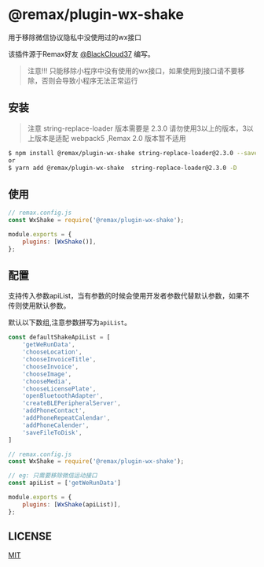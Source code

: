 # @remax/plugin-wx-shake

用于移除微信协议隐私中没使用过的wx接口

该插件源于Remax好友 [@BlackCloud37](https://github.com/BlackCloud37) 编写。

> 注意!!! 只能移除小程序中没有使用的wx接口，如果使用到接口请不要移除，否则会导致小程序无法正常运行

## 安装

> 注意 string-replace-loader 版本需要是 2.3.0 请勿使用3以上的版本，3以上版本是适配 webpack5 ,Remax 2.0 版本暂不适用

```bash
$ npm install @remax/plugin-wx-shake string-replace-loader@2.3.0 --save
or
$ yarn add @remax/plugin-wx-shake  string-replace-loader@2.3.0 -D

```

## 使用

```js
// remax.config.js
const WxShake = require('@remax/plugin-wx-shake');

module.exports = {
    plugins: [WxShake()],
};
```

## 配置

支持传入参数apiList，当有参数的时候会使用开发者参数代替默认参数，如果不传则使用默认参数。

默认以下数组,注意参数拼写为`apiList`。

```js
const defaultShakeApiList = [
    'getWeRunData',
    'chooseLocation',
    'chooseInvoiceTitle',
    'chooseInvoice',
    'chooseImage',
    'chooseMedia',
    'chooseLicensePlate',
    'openBluetoothAdapter',
    'createBLEPeripheralServer',
    'addPhoneContact',
    'addPhoneRepeatCalendar',
    'addPhoneCalender',
    'saveFileToDisk',
]
```

```js
// remax.config.js
const WxShake = require('@remax/plugin-wx-shake');

// eg: 只需要移除微信运动接口
const apiList = ['getWeRunData']

module.exports = {
    plugins: [WxShake(apiList)],
};
```

## LICENSE

[MIT](LICENSE)
